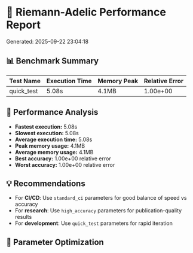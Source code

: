 # 🧮 Riemann-Adelic Performance Report
Generated: 2025-09-22 23:04:18

## 📊 Benchmark Summary

| Test Name | Execution Time | Memory Peak | Relative Error |
|-----------|----------------|-------------|----------------|
| quick_test | 5.08s | 4.1MB | 1.00e+00 |

## 🎯 Performance Analysis

- **Fastest execution:** 5.08s
- **Slowest execution:** 5.08s
- **Average execution time:** 5.08s
- **Peak memory usage:** 4.1MB
- **Average memory usage:** 4.1MB
- **Best accuracy:** 1.00e+00 relative error
- **Worst accuracy:** 1.00e+00 relative error

## 💡 Recommendations

- For **CI/CD**: Use `standard_ci` parameters for good balance of speed vs accuracy
- For **research**: Use `high_accuracy` parameters for publication-quality results
- For **development**: Use `quick_test` parameters for rapid iteration

## 🔧 Parameter Optimization
